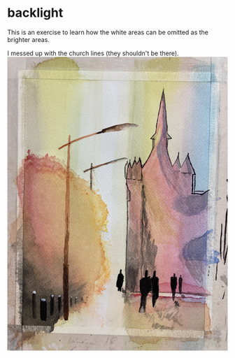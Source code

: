# backlight

This is an exercise to learn how the white areas can be omitted as the brighter areas.

I messed up with the church lines (they shouldn't be there).
![Alt text](IMG_4218.jpeg)
